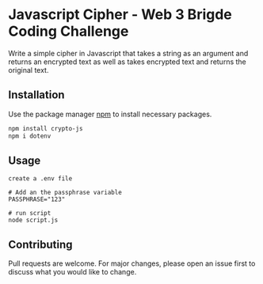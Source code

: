 # Javascript Cipher - Web 3 Brigde Coding Challenge

Write a simple cipher in Javascript that takes a string as an argument and returns an encrypted text as well as takes encrypted text and returns the original text.

## Installation

Use the package manager [npm](https://www.npmjs.com) to install necessary packages.

```bash
npm install crypto-js 
npm i dotenv
```

## Usage

```
create a .env file

# Add an the passphrase variable
PASSPHRASE="123"

# run script
node script.js

```

## Contributing
Pull requests are welcome. For major changes, please open an issue first to discuss what you would like to change.